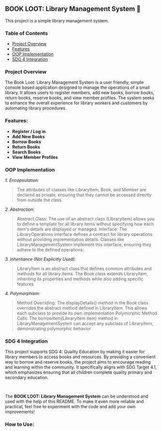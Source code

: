 ## BOOK LOOT: Library Management System 📖

This project is a simple library management system.

### Table of Contents

* [Project Overview](#project-overview)
* [Features](#features)
* [OOP Implementation](#oop-implementation)
* [SDG 4 Integration](#sdg-4-integration)

### Project Overview

The Book Loot: Library Management System is a user friendly, simple
console based application designed to manage the operations of a small
library. It allows users to register members, add new books, borrow
books, return books, reserve books, and view member profiles. The system
seeks to enhance the overall experience for library workers and
customers by automating library procedures.


### Features:

* **Register / Log in** 
* **Add New Books**
* **Borrow Books**
* **Return Books**
* **Search Books** 
* **View Member Profiles**

### OOP Implementation

*1. Encapsulation:*

> The attributes of classes like LibraryItem, Book, and Member are declared as private, ensuring that they cannot be accessed directly from outside the class.

*2. Abstraction:*

> Abstract Class: The use of an abstract class (LibraryItem) allows you to define a template for all library items without specifying how each item's details are displayed or managed.
Interface: The LibraryOperations interface defines a contract for library operations without providing implementation details. Classes like LibraryManagementSystem implement this interface, ensuring they adhere to the defined operations:

*3. Inheritance (Not Explicitly Used):*

> LibraryItem is an abstract class that defines common attributes and methods for all library items. The Book class extends LibraryItem, inheriting its properties and methods while also adding specific features

*4. Polymorphism:*

> Method Overriding: The displayDetails() method in the Book class overrides the abstract method defined in LibraryItem. This allows each subclass to provide its own implementation
> Polymorphic Method Calls: The borrowItem(LibraryItem item) method in LibraryManagementSystem can accept any subclass of LibraryItem, demonstrating polymorphic behavior

### SDG 4 Integration

This project supports SDG 4: Quality Education by making it easier for
library members to access books and resources. By providing a convenient
way to borrow and reserve books, the project aims to encourage reading
and learning within the community. It specifically aligns with SDG
Target 4.1, which emphasizes ensuring that all children complete quality
primary and secondary education.


&ensp;
&ensp;

The **BOOK LOOT: Library Management System** can be understood and used with the help of this README. To make it even more reliable and practical, feel free to experiment with the code and add your own improvements! 
  
### How to Use:

